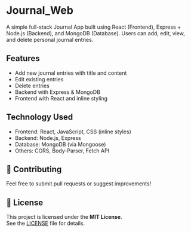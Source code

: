 # Journal_Web

A simple full-stack Journal App built using React (Frontend), Express + Node.js (Backend), and MongoDB (Database). Users can add, edit, view, and delete personal journal entries.

## Features
- Add new journal entries with title and content
- Edit existing entries
- Delete entries
- Backend with Express & MongoDB
- Frontend with React and inline styling

## Technology Used
- Frontend: React, JavaScript, CSS (inline styles)
- Backend: Node.js, Express
- Database: MongoDB (via Mongoose)
- Others: CORS, Body-Parser, Fetch API

## 🤝 Contributing
Feel free to submit pull requests or suggest improvements!

## 📄 License
This project is licensed under the **MIT License**.  
See the [LICENSE](./LICENSE) file for details.
